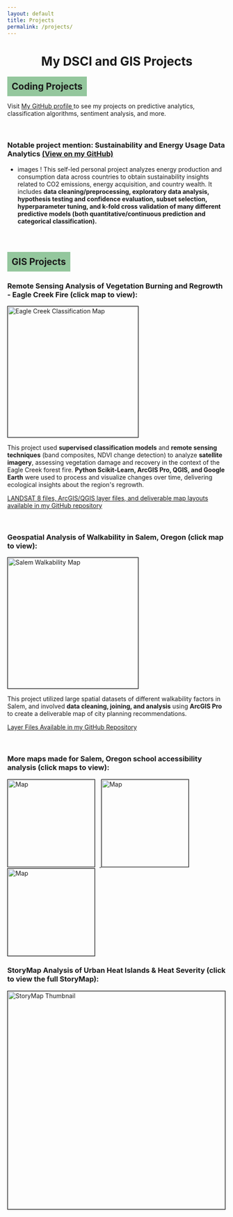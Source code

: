 ```yaml
---
layout: default
title: Projects
permalink: /projects/
---
```


<h1 style="text-align: center;">My DSCI and GIS Projects</h1>

<h2 style="background-color: #94C79D; padding: 10px; text-align: left; margin: 0; display: inline-block;">
  Coding Projects
</h2>

<p>
  Visit 
  <span class="github-link">
    <a href="https://github.com/siegelhannah?tab=repositories" target="_blank">
      My GitHub profile
    </a>
  </span> 
  to see my projects on predictive analytics, classification algorithms, sentiment analysis, and more.
</p>

<br>

### Notable project mention: Sustainability and Energy Usage Data Analytics [(View on my GitHub)](https://github.com/siegelhannah/Energy-Use-Sustainability)

- images !
This self-led personal project analyzes energy production and consumption data across countries to obtain sustainability insights related to CO2 emissions, energy acquisition, and country wealth. It includes **data cleaning/preprocessing, exploratory data analysis, hypothesis testing and confidence evaluation, subset selection, hyperparameter tuning, and k-fold cross validation of many different predictive models (both quantitative/continuous prediction and categorical classification).**


<br><br>

<h2 style="background-color: #94C79D; padding: 10px; text-align: left; margin: 0; display: inline-block;">
  GIS Projects
</h2>

### Remote Sensing Analysis of Vegetation Burning and Regrowth - Eagle Creek Fire (click map to view):

<a href="{{ site.baseurl }}/assets/Eagle_Creek_Project.pdf">
    <img src="{{ site.baseurl }}/assets/classifications.jpg" alt="Eagle Creek Classification Map" style="width: 300px; border: 1px solid black;">
</a><br>

This project used **supervised classification models** and **remote sensing techniques** (band composites, NDVI change detection) to analyze **satellite imagery**, assessing vegetation damage and recovery in the context of the Eagle Creek forest fire. **Python Scikit-Learn, ArcGIS Pro, QGIS, and Google Earth** were used to process and visualize changes over time, delivering ecological insights about the region's regrowth.

[LANDSAT 8 files, ArcGIS/QGIS layer files, and deliverable map layouts available in my GitHub repository](https://github.com/siegelhannah/Salem-Walkability)

<br>

### Geospatial Analysis of Walkability in Salem, Oregon (click map to view):

<a href="{{ site.baseurl }}/assets/Salem_Final_Project.pdf">
    <img src="{{ site.baseurl }}/assets/FinalMapNeighborhoodIssues.jpg" alt="Salem Walkability Map" style="width: 300px; border: 1px solid black;">
</a><br>

This project utilized large spatial datasets of different walkability factors in Salem, and involved **data cleaning, joining, and analysis** using **ArcGIS Pro** to create a deliverable map of city planning recommendations.

[Layer Files Available in my GitHub Repository](https://github.com/siegelhannah/Salem-Walkability)

<br>

### More maps made for Salem, Oregon school accessibility analysis (click maps to view):

<a href="{{ site.baseurl }}/assets/Layout2.pdf">
    <img src="{{ site.baseurl }}/assets/Layout2_page-0001.jpg" alt="Map" style="width: 200px; border: 1px solid black; display: inline-block; margin-right: 10px;">
</a>
<a href="{{ site.baseurl }}/assets/Layout1.pdf">
    <img src="{{ site.baseurl }}/assets/Layout1_page-0001.jpg" alt="Map" style="width: 200px; border: 1px solid black; display: inline-block; margin-right: 10px;">
</a>
<a href="{{ site.baseurl }}/assets/Layout3.pdf">
    <img src="{{ site.baseurl }}/assets/Layout3.jpg" alt="Map" style="width: 200px; border: 1px solid black; display: inline-block; margin-right: 10px;">
</a>

<br>

### StoryMap Analysis of Urban Heat Islands & Heat Severity (click to view the full StoryMap):

<a href="https://storymaps.arcgis.com/stories/3404180deb1c4478bef3eb87f87327ff" target="_blank">
    <img src="{{ site.baseurl }}/assets/storymapScreenshot.jpg" alt="StoryMap Thumbnail" style="width: 500px; border: 1px solid black;">
</a>

<br>
